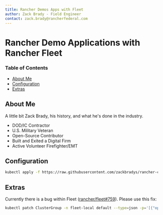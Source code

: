 ```yaml
---
title: Rancher Demos Apps with Fleet
author: Zack Brady - Field Engineer
contact: zack.brady@rancherfederal.com
---
```


# Rancher Demo Applications with Rancher Fleet

### Table of Contents
* [About Me](#about-me)
* [Configuration](#configuration)
* [Extras](#extras)

## About Me

A little bit Zack Brady, his history, and what he's done in the industry. 
- DOD/IC Contractor
- U.S. Military Veteran
- Open-Source Contributor
- Built and Exited a Digital Firm
- Active Volunteer Firefighter/EMT

## Configuration

```bash
kubectl apply -f https://raw.githubusercontent.com/zackbradys/rancher-customer-demos/main/fleet.yaml
```

## Extras

Currently there is a bug within Fleet ([rancher/fleet#759](https://github.com/rancher/fleet/issues/759)). Please use this fix:

```bash
kubectl patch ClusterGroup -n fleet-local default --type=json -p='[{"op": "remove", "path": "/spec/selector/matchLabels/name"}]'
```
